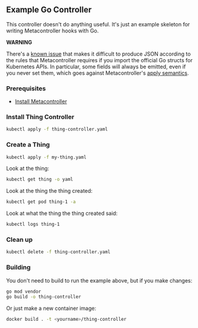 ## Example Go Controller

This controller doesn't do anything useful.
It's just an example skeleton for writing Metacontroller hooks with Go.

**WARNING**

There's a [known issue](https://github.com/GoogleCloudPlatform/metacontroller/issues/76)
that makes it difficult to produce JSON according to the rules that Metacontroller
requires if you import the official Go structs for Kubernetes APIs.
In particular, some fields will always be emitted, even if you never set them,
which goes against Metacontroller's [apply semantics](https://metacontroller.github.io/metacontroller/api/apply/).

### Prerequisites

* [Install Metacontroller](https://metacontroller.github.io/metacontroller/guide/install.html)

### Install Thing Controller

```sh
kubectl apply -f thing-controller.yaml
```

### Create a Thing

```sh
kubectl apply -f my-thing.yaml
```

Look at the thing:

```sh
kubectl get thing -o yaml
```

Look at the thing the thing created:

```sh
kubectl get pod thing-1 -a
```

Look at what the thing the thing created said:

```sh
kubectl logs thing-1
```

### Clean up

```sh
kubectl delete -f thing-controller.yaml
```

### Building

You don't need to build to run the example above,
but if you make changes:

```sh
go mod vendor
go build -o thing-controller
```

Or just make a new container image:

```sh
docker build . -t <yourname>/thing-controller
```

